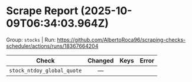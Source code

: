 # Scrape Report (2025-10-09T06:34:03.964Z)

Group: `stocks`  |  Run: https://github.com/AlbertoRoca96/scraping-checks-scheduler/actions/runs/18367664204

| Check | Changed | Keys | Error |
|---|:---:|:--|:--|
| `stock_ntdoy_global_quote` | — |  |  |
